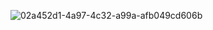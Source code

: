 ![02a452d1-4a97-4c32-a99a-afb049cd606b](https://github.com/user-attachments/assets/ef9419b8-7cbc-45ee-a005-46ae1487aaf9)
